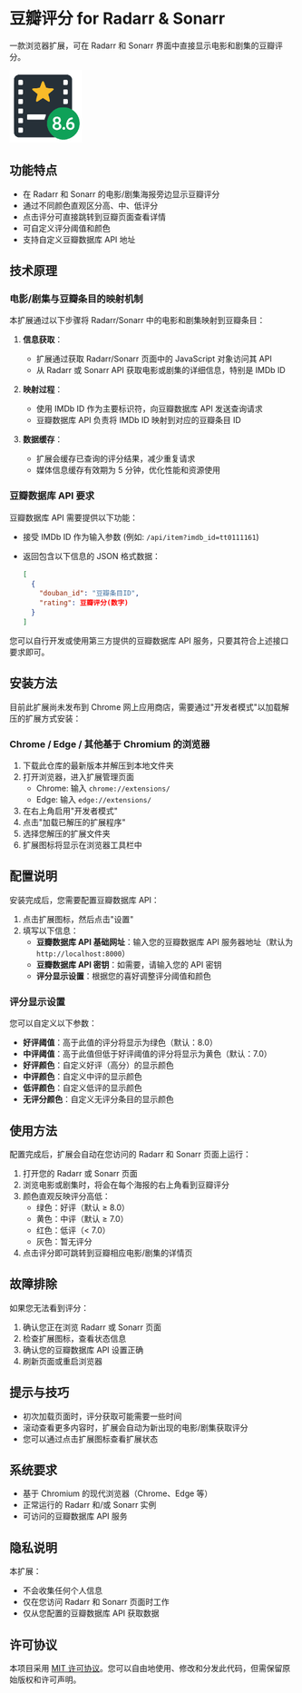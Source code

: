 # 豆瓣评分 for Radarr & Sonarr

一款浏览器扩展，可在 Radarr 和 Sonarr 界面中直接显示电影和剧集的豆瓣评分。

![豆瓣评分 for Radarr & Sonarr 图标](images/icon128.png)

## 功能特点

- 在 Radarr 和 Sonarr 的电影/剧集海报旁边显示豆瓣评分
- 通过不同颜色直观区分高、中、低评分
- 点击评分可直接跳转到豆瓣页面查看详情
- 可自定义评分阈值和颜色
- 支持自定义豆瓣数据库 API 地址

## 技术原理

### 电影/剧集与豆瓣条目的映射机制

本扩展通过以下步骤将 Radarr/Sonarr 中的电影和剧集映射到豆瓣条目：

1. **信息获取**：
   - 扩展通过获取 Radarr/Sonarr 页面中的 JavaScript 对象访问其 API
   - 从 Radarr 或 Sonarr API 获取电影或剧集的详细信息，特别是 IMDb ID

2. **映射过程**：
   - 使用 IMDb ID 作为主要标识符，向豆瓣数据库 API 发送查询请求
   - 豆瓣数据库 API 负责将 IMDb ID 映射到对应的豆瓣条目 ID

3. **数据缓存**：
   - 扩展会缓存已查询的评分结果，减少重复请求
   - 媒体信息缓存有效期为 5 分钟，优化性能和资源使用

### 豆瓣数据库 API 要求

豆瓣数据库 API 需要提供以下功能：

- 接受 IMDb ID 作为输入参数 (例如: `/api/item?imdb_id=tt0111161`)
- 返回包含以下信息的 JSON 格式数据：

  ```json
  [
    {
      "douban_id": "豆瓣条目ID",
      "rating": 豆瓣评分(数字)
    }
  ]
  ```

您可以自行开发或使用第三方提供的豆瓣数据库 API 服务，只要其符合上述接口要求即可。

## 安装方法

目前此扩展尚未发布到 Chrome 网上应用商店，需要通过"开发者模式"以加载解压的扩展方式安装：

### Chrome / Edge / 其他基于 Chromium 的浏览器

1. 下载此仓库的最新版本并解压到本地文件夹
2. 打开浏览器，进入扩展管理页面
   - Chrome: 输入 `chrome://extensions/`
   - Edge: 输入 `edge://extensions/`
3. 在右上角启用"开发者模式"
4. 点击"加载已解压的扩展程序"
5. 选择您解压的扩展文件夹
6. 扩展图标将显示在浏览器工具栏中

## 配置说明

安装完成后，您需要配置豆瓣数据库 API：

1. 点击扩展图标，然后点击"设置"
2. 填写以下信息：
   - **豆瓣数据库 API 基础网址**：输入您的豆瓣数据库 API 服务器地址（默认为 `http://localhost:8000`）
   - **豆瓣数据库 API 密钥**：如需要，请输入您的 API 密钥
   - **评分显示设置**：根据您的喜好调整评分阈值和颜色

### 评分显示设置

您可以自定义以下参数：

- **好评阈值**：高于此值的评分将显示为绿色（默认：8.0）
- **中评阈值**：高于此值但低于好评阈值的评分将显示为黄色（默认：7.0）
- **好评颜色**：自定义好评（高分）的显示颜色
- **中评颜色**：自定义中评的显示颜色
- **低评颜色**：自定义低评的显示颜色
- **无评分颜色**：自定义无评分条目的显示颜色

## 使用方法

配置完成后，扩展会自动在您访问的 Radarr 和 Sonarr 页面上运行：

1. 打开您的 Radarr 或 Sonarr 页面
2. 浏览电影或剧集时，将会在每个海报的右上角看到豆瓣评分
3. 颜色直观反映评分高低：
   - 绿色：好评（默认 ≥ 8.0）
   - 黄色：中评（默认 ≥ 7.0）
   - 红色：低评（< 7.0）
   - 灰色：暂无评分
4. 点击评分即可跳转到豆瓣相应电影/剧集的详情页

## 故障排除

如果您无法看到评分：

1. 确认您正在浏览 Radarr 或 Sonarr 页面
2. 检查扩展图标，查看状态信息
3. 确认您的豆瓣数据库 API 设置正确
4. 刷新页面或重启浏览器

## 提示与技巧

- 初次加载页面时，评分获取可能需要一些时间
- 滚动查看更多内容时，扩展会自动为新出现的电影/剧集获取评分
- 您可以通过点击扩展图标查看扩展状态

## 系统要求

- 基于 Chromium 的现代浏览器（Chrome、Edge 等）
- 正常运行的 Radarr 和/或 Sonarr 实例
- 可访问的豆瓣数据库 API 服务

## 隐私说明

本扩展：

- 不会收集任何个人信息
- 仅在您访问 Radarr 和 Sonarr 页面时工作
- 仅从您配置的豆瓣数据库 API 获取数据

## 许可协议

本项目采用 [MIT 许可协议](LICENSE)。您可以自由地使用、修改和分发此代码，但需保留原始版权和许可声明。
